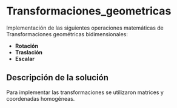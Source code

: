 # Transformaciones_geometricas
Implementación de las siguientes operaciones matemáticas de Transformaciones geométricas
bidimensionales:
*	**Rotación**
*	**Traslación**
*	**Escalar**

## Descripción de la solución
Para implementar las transformaciones se utilizaron matrices y coordenadas homogéneas.
